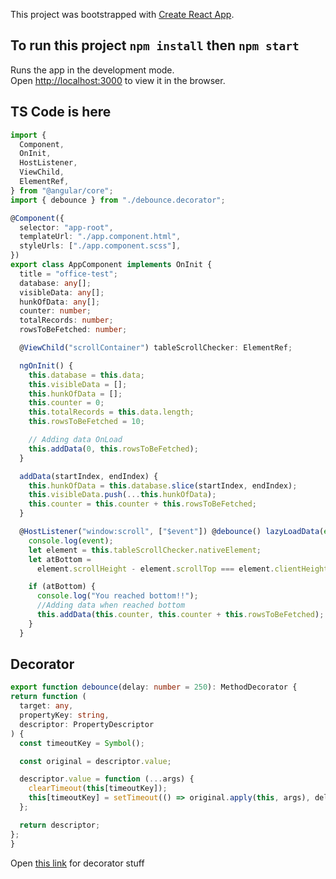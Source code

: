 This project was bootstrapped with [Create React App](https://github.com/facebook/create-react-app).

## To run this project `npm install` then `npm start`

Runs the app in the development mode.<br />
Open [http://localhost:3000](http://localhost:3000) to view it in the browser.

## TS Code is here
```typescript
import {
  Component,
  OnInit,
  HostListener,
  ViewChild,
  ElementRef,
} from "@angular/core";
import { debounce } from "./debounce.decorator";

@Component({
  selector: "app-root",
  templateUrl: "./app.component.html",
  styleUrls: ["./app.component.scss"],
})
export class AppComponent implements OnInit {
  title = "office-test";
  database: any[];
  visibleData: any[];
  hunkOfData: any[];
  counter: number;
  totalRecords: number;
  rowsToBeFetched: number;

  @ViewChild("scrollContainer") tableScrollChecker: ElementRef;

  ngOnInit() {
    this.database = this.data;
    this.visibleData = [];
    this.hunkOfData = [];
    this.counter = 0;
    this.totalRecords = this.data.length;
    this.rowsToBeFetched = 10;

    // Adding data OnLoad
    this.addData(0, this.rowsToBeFetched);
  }

  addData(startIndex, endIndex) {
    this.hunkOfData = this.database.slice(startIndex, endIndex);
    this.visibleData.push(...this.hunkOfData);
    this.counter = this.counter + this.rowsToBeFetched;
  }

  @HostListener("window:scroll", ["$event"]) @debounce() lazyLoadData(event) {
    console.log(event);
    let element = this.tableScrollChecker.nativeElement;
    let atBottom =
      element.scrollHeight - element.scrollTop === element.clientHeight;

    if (atBottom) {
      console.log("You reached bottom!!");
      //Adding data when reached bottom
      this.addData(this.counter, this.counter + this.rowsToBeFetched);
    }
  }
  ```
  
  ## Decorator
  
  ```typescript
  export function debounce(delay: number = 250): MethodDecorator {
  return function (
    target: any,
    propertyKey: string,
    descriptor: PropertyDescriptor
  ) {
    const timeoutKey = Symbol();

    const original = descriptor.value;

    descriptor.value = function (...args) {
      clearTimeout(this[timeoutKey]);
      this[timeoutKey] = setTimeout(() => original.apply(this, args), delay);
    };

    return descriptor;
  };
}
```

Open [this link](https://stackoverflow.com/questions/44634992/debounce-hostlistener-event) for decorator stuff

